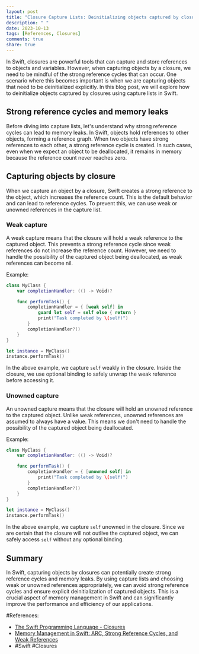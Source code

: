 ```yaml
---
layout: post
title: "Closure Capture Lists: Deinitializing objects captured by closures"
description: " "
date: 2023-10-13
tags: [References, Closures]
comments: true
share: true
---
```


In Swift, closures are powerful tools that can capture and store references to objects and variables. However, when capturing objects by a closure, we need to be mindful of the strong reference cycles that can occur. One scenario where this becomes important is when we are capturing objects that need to be deinitialized explicitly. In this blog post, we will explore how to deinitialize objects captured by closures using capture lists in Swift.

## Strong reference cycles and memory leaks

Before diving into capture lists, let's understand why strong reference cycles can lead to memory leaks. In Swift, objects hold references to other objects, forming a reference graph. When two objects have strong references to each other, a strong reference cycle is created. In such cases, even when we expect an object to be deallocated, it remains in memory because the reference count never reaches zero.

## Capturing objects by closure

When we capture an object by a closure, Swift creates a strong reference to the object, which increases the reference count. This is the default behavior and can lead to reference cycles. To prevent this, we can use weak or unowned references in the capture list.

### Weak capture

A weak capture means that the closure will hold a weak reference to the captured object. This prevents a strong reference cycle since weak references do not increase the reference count. However, we need to handle the possibility of the captured object being deallocated, as weak references can become nil.

Example:

```swift
class MyClass {
    var completionHandler: (() -> Void)?

    func performTask() {
        completionHandler = { [weak self] in
            guard let self = self else { return }
            print("Task completed by \(self)")
        }
        completionHandler?()
    }
}

let instance = MyClass()
instance.performTask()
```

In the above example, we capture `self` weakly in the closure. Inside the closure, we use optional binding to safely unwrap the weak reference before accessing it.

### Unowned capture

An unowned capture means that the closure will hold an unowned reference to the captured object. Unlike weak references, unowned references are assumed to always have a value. This means we don't need to handle the possibility of the captured object being deallocated.

Example:

```swift
class MyClass {
    var completionHandler: (() -> Void)?

    func performTask() {
        completionHandler = { [unowned self] in
            print("Task completed by \(self)")
        }
        completionHandler?()
    }
}

let instance = MyClass()
instance.performTask()
```

In the above example, we capture `self` unowned in the closure. Since we are certain that the closure will not outlive the captured object, we can safely access `self` without any optional binding.

## Summary

In Swift, capturing objects by closures can potentially create strong reference cycles and memory leaks. By using capture lists and choosing weak or unowned references appropriately, we can avoid strong reference cycles and ensure explicit deinitialization of captured objects. This is a crucial aspect of memory management in Swift and can significantly improve the performance and efficiency of our applications.

#References:
- [The Swift Programming Language - Closures](https://docs.swift.org/swift-book/LanguageGuide/Closures.html)
- [Memory Management in Swift: ARC, Strong Reference Cycles, and Weak References](https://www.raywenderlich.com/9477-memory-management-in-swift-arc-strong-reference-cycles-and-weak-references) 
- #Swift #Closures